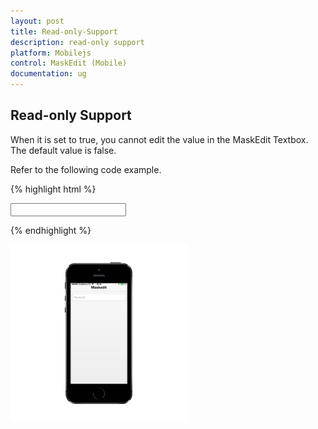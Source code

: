 ```yaml
---
layout: post
title: Read-only-Support
description: read-only support
platform: Mobilejs
control: MaskEdit (Mobile)
documentation: ug
---
```


## Read-only Support

When it is set to true, you cannot edit the value in the MaskEdit Textbox. The default value is false.

Refer to the following code example.

{% highlight html %}

<input id="textbox_sample" data-role="ejmmaskedit" data-ej-watermarktext="Maskedit" data-ej-mask=" +1 (999) 999-9999" data-ej-readonly="true" />

{% endhighlight %}

![D:/Final Doc/mockup/IMG_0524_iphone5s_spacegrey_portrait.png](Read-only-Support_images/Read-only-Support_img1.png)